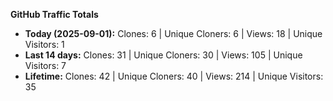 
**GitHub Traffic Totals**

- **Today (2025-09-01):** Clones: 6 | Unique Cloners: 6 | Views: 18 | Unique Visitors: 1
- **Last 14 days:** Clones: 31 | Unique Cloners: 30 | Views: 105 | Unique Visitors: 7
- **Lifetime:** Clones: 42 | Unique Cloners: 40 | Views: 214 | Unique Visitors: 35
